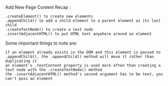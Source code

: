 Add New Page Content Recap : 


    .createElement() to create new elements
    .appendChild() to add a child element to a parent element as its last child
    .createTextNode() to create a text node
    .insertAdjacentHTML() to put HTML text anywhere around an element

Some important things to note are:

    if an element already exists in the DOM and this element is passed to .appendChild(), the .appendChild() method will move it rather than duplicating it
    an element's .textContent property is used more often than creating a text node with the .createTextNode() method
    the .insertAdjacentHTML() method's second argument has to be text, you can't pass an element
